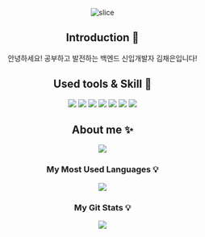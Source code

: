 <div align=center>

![slice](https://capsule-render.vercel.app/api?type=waving&color=auto&height=250&text=Chaeeun's&nbsp;Github&)

## Introduction 🙌
안녕하세요! 공부하고 발전하는 백엔드 신입개발자 김채은입니다!  

## Used tools & Skill 👀
<img src="https://img.shields.io/badge/SpringBoot-6DB33F?style=flat&logo=springboot&logoColor=white"/>
<img src="https://img.shields.io/badge/Java-007396?style=flat&logo=openjdk&logoColor=white"/>
<img src="https://img.shields.io/badge/Spring Boot-#6DB33F?style=for-the-badge&logo=spring&logoColor=white"> 
<img src="https://img.shields.io/badge/MySQL-4479A1?style=flat&logo=MySQL&logoColor=white"/>
<img src="https://img.shields.io/badge/Git-F05032?style=flat&logo=Git&logoColor=white"/>
<img src="https://img.shields.io/badge/IntelliJ-000000?style=flat&logo=Intellij-IDEA&logoColor=white"/>
<img src="https://img.shields.io/badge/AWS-232F3E?style=flat&logo=Amazon AWS&logoColor=white"/><br>



## About me ✨
<a href="mailto:kcee.0.0.b@gmail.com"><img src="https://img.shields.io/badge/Gmail-d14836?style=flat&logo=Gmail&logoColor=white&link=kcee.0.0.b@gmail.com"/></a>

<!--
<img src="https://github-readme-stats.vercel.app/api/top-langs/?username=chaeeun&layout=compact"><br><br>
<img src="https://github-readme-stats.vercel.app/api?username=chaeeun&show_icons=true">
-->
<h3 align="center"> My Most Used Languages 💡</h3>
<p align="center">
  <a href="https://github.com/chaeeun0-o">
    <img align="center" src="https://github-readme-stats.vercel.app/api/top-langs/?username=chaeeun0-o&layout=compact&show_icons=true&show_owner=true&hide_title=true&theme=nord" />
  </a>
</p>
<h3 align="center"> My Git Stats 💡</h3>
<p align="center">
  <a href="https://github.com/chaeeun0-o">
    <img align="center" src="https://github-readme-stats.vercel.app/api?username=chaeeun0-o&hide_title=true&show_icons=true&include_all_commits=false&theme=nord" />
  </a>
</p>

</div>
